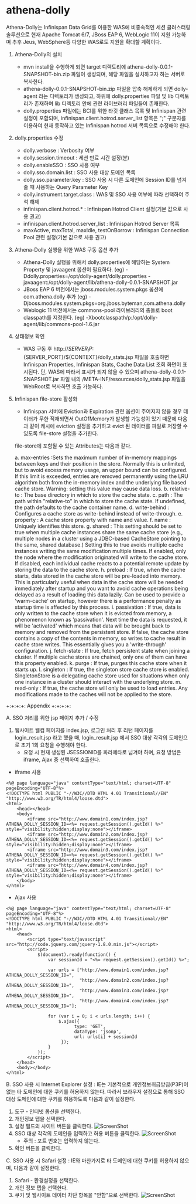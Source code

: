 athena-dolly
============
Athena-Dolly는 Infinispan Data Grid를 이용한 WAS에 비종속적인 세션 클러스터링 솔루션으로 현재 Apache Tomcat 6/7, JBoss EAP 6, WebLogic 11이 지원 가능하며 추후 Jeus, WebSphere등 다양한 WAS로도 지원을 확대할 계획이다.

1. Athena-Dolly의 설치
   - mvn install을 수행하게 되면 target 디렉토리에 athena-dolly-0.0.1-SNAPSHOT-bin.zip 파일이 생성되며, 해당 파일을 설치하고자 하는 서버로 복사한다.
   - athena-dolly-0.0.1-SNAPSHOT-bin.zip 파일을 압축 해제하게 되면 dolly-agent 라는 디렉토리가 생성되고, 하위에 dolly.properties 파일 및 lib 디렉토리가 존재하며 lib 디렉토리 안에 관련 라이브러리 파일들이 존재한다.
   - dolly.properties 파일에는 BCI를 위한 타깃 클래스 목록 및 Infinispan 관련 설정이 포함되며, infinispan.client.hotrod.server_list 항목은 ";" 구분자를 이용하여 현재 동작하고 있는 Infinispan hotrod 서버 목록으로 수정해야 한다.
     
2. dolly.properties 수정
   - dolly.verbose : Verbosity 여부
   - dolly.session.timeout : 세션 만료 시간 설정(분)
   - dolly.enableSSO : SSO 사용 여부
   - dolly.sso.domain.list : SSO 사용 대상 도메인 목록
   - dolly.sso.parameter.key : SSO 사용 시 다른 도메인에 Session ID를 넘겨줄 때 사용하는 Query Parameter Key
   - dolly.instrument.target.class : WAS 및 SSO 사용 여부에 따라 선택하여 주석 해제
   - infinispan.client.hotrod.* : Infinispan Hotrod Client 설정(기본 값으로 사용 권고)
   - infinispan.client.hotrod.server_list : Infinispan Hotrod Server 목록
   - maxActive, maxTotal, maxIdle, testOnBorrow : Infinispan Connection Pool 관련 설정(기본 값으로 사용 권고)
     
3. Athena-Dolly 실행을 위한 WAS 구동 옵션 추가
   - Athena-Dolly 실행을 위해서 dolly.properties에 해당하는 System Property 및 javaagent 옵션이 필요하다.
     (eg) -Ddolly.properties=/opt/dolly-agent/dolly.properties 
          -javaagent:/opt/dolly-agent/lib/athena-dolly-0.0.1-SNAPSHOT.jar
   - JBoss EAP 6 버전에서는 jboss.modules.system.pkgs 옵션에 com.athena.dolly 추가
     (eg) -Djboss.modules.system.pkgs=org.jboss.byteman,com.athena.dolly
   - Weblogic 11 버전에서는 commons-pool 라이브러리의 충돌로 boot classpath를 지정한다.
     (eg) -Xbootclasspath/p:/opt/dolly-agent/lib/commons-pool-1.6.jar 
        
4. 상태정보 확인
   - WAS 구동 후 http://${SERVER_IP}:${SERVER_PORT}/${CONTEXT}/dolly_stats.jsp 파일을 호출하면 Infinispan Properties, Infinispan Stats, Cache Data List 조회 화면이 표시된다.
     단, WAS에 따라서 표시가 되지 않을 수 있으며 athena-dolly-0.0.1-SNAPSHOT.jar 파일 내의 /META-INF/resources/dolly_stats.jsp 파일을 WebRoot로 복사하면 호출 가능하다.
     
5. Infinispan file-store 활성화
   - Infinispan 서버에 Eviction과 Expiration 관련 옵션이 주어지지 않을 경우 데이터가 무한 적재되면서 OutOfMemory가 발생할 가능성이 있기 때문에 다음과 같이 캐시에 eviction 설정을 추가하고 evict 된 데이터를 파일로 저장할 수 있도록 file-store 설정을 추가한다.
     
     <distributed-cache name="default" mode="SYNC" segments="20" owners="2" remote-timeout="30000" start="EAGER">
        <locking isolation="READ_COMMITTED" acquire-timeout="30000" concurrency-level="1000" striping="false"/>
        <transaction mode="NONE"/>
        <eviction strategy="LRU" max-entries="8192"/>
        <!-- expiration은 dolly.properties 파일의 dolly.session.timeout 값으로 대체하여 설정된다.(lifespan은 -1, max-idle은 ${dolly.session.timeout}) --> 
        <file-store passivation="true" path="dolly" purge="false" preload="true" shared="true" />
    </distributed-cache>
    
    file-store에 포함될 수 있는 Attributes는 다음과 같다.
    
    a. max-entries :Sets the maximum number of in-memory mappings between keys and their position in the store.
                    Normally this is unlimited, but to avoid excess memory usage, an upper bound can be configured.
                    If this limit is exceeded, entries are removed permanently using the LRU algorithm both from
                    the in-memory index and the underlying file based cache store. Warning: setting this value
                    may cause data loss.
    b. relative-to : The base directory in which to store the cache state.
    c. path : The path within "relative-to" in which to store the cache state. If undefined, the path defaults to the cache container name.
    d. write-behind : Configures a cache store as write-behind instead of write-through.
    e. property : A cache store property with name and value.
    f. name : Uniquely identifies this store.
    g. shared : This setting should be set to true when multiple cache instances share the same cache store (e.g., multiple nodes in a cluster using a JDBC-based CacheStore pointing to the same, shared database.) Setting this to true avoids multiple cache instances writing the same modification multiple times. If enabled, only the node where the modification originated will write to the cache store. If disabled, each individual cache reacts to a potential remote update by storing the data to the cache store.
    h. preload : If true, when the cache starts, data stored in the cache store will be pre-loaded into memory. This is particularly useful when data in the cache store will be needed immediately after startup and you want to avoid cache operations being delayed as a result of loading this data lazily. Can be used to provide a 'warm-cache' on startup, however there is a performance penalty as startup time is affected by this process.
    i. passivation : If true, data is only written to the cache store when it is evicted from memory, a phenomenon known as 'passivation'. Next time the data is requested, it will be 'activated' which means that data will be brought back to memory and removed from the persistent store. If false, the cache store contains a copy of the contents in memory, so writes to cache result in cache store writes. This essentially gives you a 'write-through' configuration.
    j. fetch-state : If true, fetch persistent state when joining a cluster. If multiple cache stores are chained, only one of them can have this property enabled.
    k. purge : If true, purges this cache store when it starts up.
    l. singleton : If true, the singleton store cache store is enabled. SingletonStore is a delegating cache store used for situations when only one instance in a cluster should interact with the underlying store.
    m. read-only : If true, the cache store will only be used to load entries. Any modifications made to the caches will not be applied to the store.
    
+:+:+:+: Appendix +:+:+:+:

A. SSO 처리를 위한 jsp 페이지 추가 / 수정
   1. 웹사이트 웰컴 페이지를 index.jsp, 로그인 처리 후 리턴 페이지를 login_result.jsp 라고 했을 때, login_result.jsp 에서 SSO 대상 각각의 도메인으로 초기 1회 요청을 수행해야 한다.
      - 요청 시 현재 생성된 JSESSIONID를 파라메타로 넘겨야 하며, 요청 방법은 iframe, Ajax 중 선택하여 호출한다.  
* iframe 사용
```
<%@ page language="java" contentType="text/html; charset=UTF-8" pageEncoding="UTF-8"%>
<!DOCTYPE html PUBLIC "-//W3C//DTD HTML 4.01 Transitional//EN" "http://www.w3.org/TR/html4/loose.dtd">
<html>
	<head></head>
	<body>
		<iframe src="http://www.domain1.com/index.jsp?ATHENA_DOLLY_SESSION_ID=<%= request.getSession().getId() %>" style="visibility:hidden;display:none"></iframe>
		<iframe src="http://www.domain2.com/index.jsp?ATHENA_DOLLY_SESSION_ID=<%= request.getSession().getId() %>" style="visibility:hidden;display:none"></iframe>
		<iframe src="http://www.domain3.com/index.jsp?ATHENA_DOLLY_SESSION_ID=<%= request.getSession().getId() %>" style="visibility:hidden;display:none"></iframe>
		<iframe src="http://www.domain4.com/index.jsp?ATHENA_DOLLY_SESSION_ID=<%= request.getSession().getId() %>" style="visibility:hidden;display:none"></iframe>
	</body>
</html>
```

* Ajax 사용
```
<%@ page language="java" contentType="text/html; charset=UTF-8" pageEncoding="UTF-8"%>
<!DOCTYPE html PUBLIC "-//W3C//DTD HTML 4.01 Transitional//EN" "http://www.w3.org/TR/html4/loose.dtd">
<html>
	<head>
		<script type="text/javascript" src="http://code.jquery.com/jquery-1.8.0.min.js"></script>
	    <script>
			$(document).ready(function() {
				var sessionId = "<%= request.getSession().getId() %>";
	
				var urls = ["http://www.domain1.com/index.jsp?ATHENA_DOLLY_SESSION_ID=", 
							"http://www.domain2.com/index.jsp?ATHENA_DOLLY_SESSION_ID=", 
							"http://www.domain3.com/index.jsp?ATHENA_DOLLY_SESSION_ID=", 
							"http://www.domain4.com/index.jsp?ATHENA_DOLLY_SESSION_ID="];
				
				for (var i = 0; i < urls.length; i++) {
					$.ajax({
					      type: 'GET',
					      dataType: 'jsonp',
					      url: urls[i] + sessionId
					 });
				}
			});
		</script>
	</head>
	<body></body>
</html>
```

B. SSO 사용 시 Internet Explorer 설정 : IE는 기본적으로 개인정보취급방침(P3P)이 없는 타 도메인에 대한 쿠키를 허용하지 않는다. 따라서 브라우저 설정으로 통해 SSO 대상 도메인에 대한 쿠키를 허용하도록 다음과 같이 설정한다.
   1. 도구 - 인터넷 옵션을 선택한다.
   2. 개인정보 탭을 선택한다.
   3. 설정 필드의 사이트 버튼을 클릭한다.
   ![ScreenShot](https://raw.githubusercontent.com/OpenSourceConsulting/athena-dolly/master/img/ie1.png)
   4. SSO 대상 각각의 도메인을 입력하고 허용 버튼을 클릭한다.
   ![ScreenShot](https://raw.githubusercontent.com/OpenSourceConsulting/athena-dolly/master/img/ie2.png)
      - 주의 : 포트 번호는 입력하지 않는다.
   5. 확인 버튼을 클릭한다.
   
C. SSO 사용 시 Safari 설정 : IE와 마찬가지로 타 도메인에 대한 쿠키를 허용하지 않으며, 다음과 같이 설정한다.
   1. Safari - 환경설정을 선택한다.
   2. 개인 정보 탭을 선택한다.
   3. 쿠키 및 웹사이트 데이터 차단 항목을 "안함"으로 선택한다.
   ![ScreenShot](https://raw.githubusercontent.com/OpenSourceConsulting/athena-dolly/master/img/safari.png)